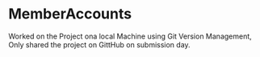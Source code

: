 # MemberAccounts

Worked on the Project ona local Machine using Git Version Management, Only shared the project on GittHub on submission day.
